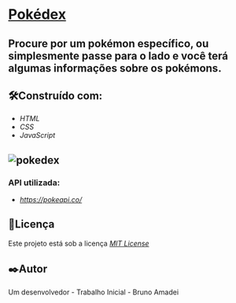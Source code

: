 # [Pokédex](https://pokedex-ftmb.netlify.app/)
Procure por um pokémon específico, ou simplesmente passe para o lado e você terá algumas informações 
sobre os pokémons.
---

## 🛠️Construído com:
* _HTML_
* _CSS_
* _JavaScript_

![pokedex](https://user-images.githubusercontent.com/110541376/211201817-5efd339f-b54c-41de-ac02-aad0323bd7a5.png)
---

### API utilizada:
* _https://pokeapi.co/_

## 📄Licença
Este projeto está sob a licença [_MIT License_](https://github.com/BrunoAmadei/pokedex/blob/main/LICENSE)

## ✒️Autor
Um desenvolvedor - Trabalho Inicial - Bruno Amadei
